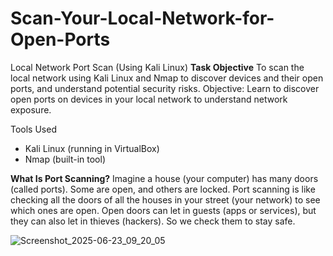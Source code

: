 # Scan-Your-Local-Network-for-Open-Ports
Local Network Port Scan (Using Kali Linux)
**Task Objective**
To scan the local network using Kali Linux and Nmap to discover devices and their open ports, and understand potential security risks.
Objective: Learn to discover open ports on devices in your local network to
 understand network exposure.

Tools Used
- Kali Linux (running in VirtualBox)
- Nmap (built-in tool)

**What Is Port Scanning?** 
Imagine a house (your computer) has many doors (called ports). Some are open, and others are locked. Port scanning is like checking all the doors of all the houses in your street (your network) to see which ones are open. Open doors can let in guests (apps or services), but they can also let in thieves (hackers). So we check them to stay safe.


![Screenshot_2025-06-23_09_20_05](https://github.com/user-attachments/assets/42d4c0aa-059c-425f-ad81-012339cbe019)
